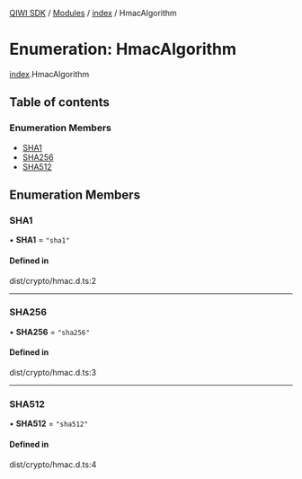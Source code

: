 [QIWI SDK](../README.md) / [Modules](../modules.md) / [index](../modules/index.md) / HmacAlgorithm

# Enumeration: HmacAlgorithm

[index](../modules/index.md).HmacAlgorithm

## Table of contents

### Enumeration Members

- [SHA1](index.HmacAlgorithm.md#sha1)
- [SHA256](index.HmacAlgorithm.md#sha256)
- [SHA512](index.HmacAlgorithm.md#sha512)

## Enumeration Members

### SHA1

• **SHA1** = ``"sha1"``

#### Defined in

dist/crypto/hmac.d.ts:2

___

### SHA256

• **SHA256** = ``"sha256"``

#### Defined in

dist/crypto/hmac.d.ts:3

___

### SHA512

• **SHA512** = ``"sha512"``

#### Defined in

dist/crypto/hmac.d.ts:4
